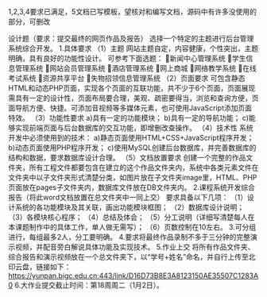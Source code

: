 1,2,3,4要求已满足，5文档已写模板，望核对和编写文档，源码中有许多没使用的部分，可删改

设计题（要求：提交最终的网页作品及报告）
选择一个特定的主题进行后台管理系统综合开发。
1.具体要求
（1）主题
网站主题自定，内容健康，个性突出，主题明确，具有良好的功能性设计。
可参考下面选题：
新闻中心管理系统
学生信息管理系统
网站会员管理系统
酒店管理系统
网上商城
网络教学系统
在线考试系统
资源共享平台
失物招领信息管理系统
（2）页面要求
可包含静态HTML和动态PHP页面，实现各个页面的互联功能，共不少于6个页面，页面展现需具有一定的设计性，页面布局要合理，美观、疏密要得当，浏览和查询方便，页面导航方便、快捷。可添加音视频等多媒体元素，也可使用JavaScript添加页面特效。
（3）功能性要求
a)具有一定的功能模块；
b)具有一定的导航功能；
c)能够实现前端页面与后台数据库的交互功能，即增删改查操作。
（4）技术性
	系统开发中必须使用到的技术：
a)静态页面使用HTML+CSS+JavaScript程序开发；
b)动态页面使用PHP程序开发；
c)使用MySQL创建后台数据库，并完善数据库的结构和数据，要求数据库设计合理。
（5）文档放置要求
		创建一个完整的作品文件夹，所有工程文件都要包含在建立的这个作品文件夹内，系统中各类元素文件在文件夹中以子文件夹形式清楚分类，如图片放在子文件夹image里，HTML、PHP页面放在pages子文件夹内，数据库文件放在DB文件夹内。
2.课程系统开发综合报告（将此word文档放置在总文件夹中一同上交） 
要求具备以下几项：
（1）设计系统的各功能模块及其关联，画出功能模块框图；
（2）数据库设计说明；
（3）各模块核心程序；
（4）总结及体会；
（5）分工说明（详细写清楚每人在本课题制作中的具体工作，单人做无需写）；
（6）页数控制在10左右。
3.可分组进行，每组最多2人，分工要明确。
4.要求将最终作品录制不多于三分钟的完整演示视频，并配音旁白解说具体功能及实现技术。
5.作业上交
将所有作品文件夹、综合报告和演示视频放在一个总文件夹下，以“学号+姓名”命名，并自行上传至北印云盘，链接如下：
https://yunpan.bigc.edu.cn:443/link/D16D73B8E3A8123150AE35507C1283A0 
6.大作业提交截止时间：第18周周二（1月2日）。
